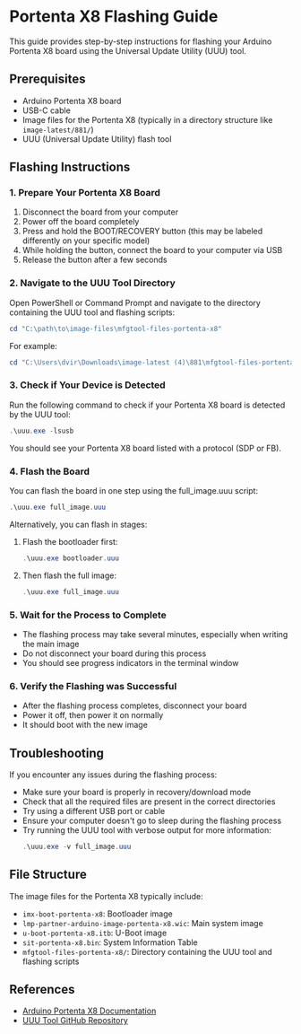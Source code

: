 # Portenta X8 Flashing Guide

This guide provides step-by-step instructions for flashing your Arduino Portenta X8 board using the Universal Update Utility (UUU) tool.

## Prerequisites

- Arduino Portenta X8 board
- USB-C cable
- Image files for the Portenta X8 (typically in a directory structure like `image-latest/881/`)
- UUU (Universal Update Utility) flash tool

## Flashing Instructions

### 1. Prepare Your Portenta X8 Board

1. Disconnect the board from your computer
2. Power off the board completely
3. Press and hold the BOOT/RECOVERY button (this may be labeled differently on your specific model)
4. While holding the button, connect the board to your computer via USB
5. Release the button after a few seconds

### 2. Navigate to the UUU Tool Directory

Open PowerShell or Command Prompt and navigate to the directory containing the UUU tool and flashing scripts:

```powershell
cd "C:\path\to\image-files\mfgtool-files-portenta-x8"
```

For example:
```powershell
cd "C:\Users\dvir\Downloads\image-latest (4)\881\mfgtool-files-portenta-x8"
```

### 3. Check if Your Device is Detected

Run the following command to check if your Portenta X8 board is detected by the UUU tool:

```powershell
.\uuu.exe -lsusb
```

You should see your Portenta X8 board listed with a protocol (SDP or FB).

### 4. Flash the Board

You can flash the board in one step using the full_image.uuu script:

```powershell
.\uuu.exe full_image.uuu
```

Alternatively, you can flash in stages:

1. Flash the bootloader first:
   ```powershell
   .\uuu.exe bootloader.uuu
   ```

2. Then flash the full image:
   ```powershell
   .\uuu.exe full_image.uuu
   ```

### 5. Wait for the Process to Complete

- The flashing process may take several minutes, especially when writing the main image
- Do not disconnect your board during this process
- You should see progress indicators in the terminal window

### 6. Verify the Flashing was Successful

- After the flashing process completes, disconnect your board
- Power it off, then power it on normally
- It should boot with the new image

## Troubleshooting

If you encounter any issues during the flashing process:

- Make sure your board is properly in recovery/download mode
- Check that all the required files are present in the correct directories
- Try using a different USB port or cable
- Ensure your computer doesn't go to sleep during the flashing process
- Try running the UUU tool with verbose output for more information:
  ```powershell
  .\uuu.exe -v full_image.uuu
  ```

## File Structure

The image files for the Portenta X8 typically include:

- `imx-boot-portenta-x8`: Bootloader image
- `lmp-partner-arduino-image-portenta-x8.wic`: Main system image
- `u-boot-portenta-x8.itb`: U-Boot image
- `sit-portenta-x8.bin`: System Information Table
- `mfgtool-files-portenta-x8/`: Directory containing the UUU tool and flashing scripts

## References

- [Arduino Portenta X8 Documentation](https://docs.arduino.cc/hardware/portenta-x8/)
- [UUU Tool GitHub Repository](https://github.com/nxp-imx/mfgtools)
